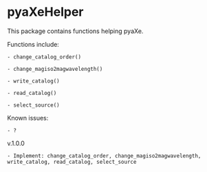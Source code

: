 # pyaXeHelper

This package contains functions helping pyaXe.

Functions include:

    - change_catalog_order()
    
    - change_magiso2magwavelength()
    
    - write_catalog()
    
    - read_catalog()
    
    - select_source()
    
Known issues:
    
    - ?
    
v.1.0.0

    - Implement: change_catalog_order, change_magiso2magwavelength, write_catalog, read_catalog, select_source
    